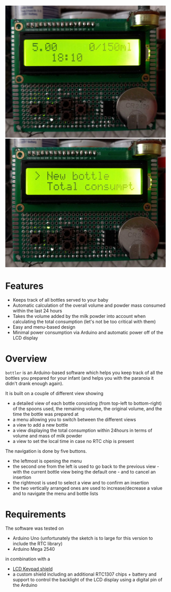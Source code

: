 ![current bottle view](res/current_bottle_view.png)
![menu_view](res/menu_view.png)

# Features

- Keeps track of all bottles served to your baby
- Automatic calculation of the overall volume and powder mass consumed
  within the last 24 hours
- Takes the volume added by the milk powder into account when
  calculating the total consumption (let's not be too critical with them)
- Easy and menu-based design
- Minimal power consumption via Arduino and automatic power off of the
  LCD display

# Overview

`bottler` is an Arduino-based software which helps you keep track of
all the bottles you prepared for your infant (and helps you with the
paranoia it didn't drank enough again).

It is built on a couple of different view showing
- a detailed view of each bottle consisting (from top-left to
  bottom-right) of the spoons used, the remaining volume, the original
  volume, and the time the bottle was prepared at
- a menu allowing you to switch between the different views
- a view to add a new bottle
- a view displaying the total consumption within 24hours in terms of
  volume and mass of milk powder
- a view to set the local time in case no RTC chip is present

The navigation is done by five buttons. 
- the leftmost is opening the menu
- the second one from the left is used to go back to the previous
  view - with the current bottle view being the default one - and to
  cancel an insertion
- the rightmost is used to select a view and to confirm an insertion
- the two vertically arranged ones are used to increase/decrease a
  value and to navigate the menu and bottle lists

# Requirements

The software was tested on

- Arduino Uno (unfortunately the sketch is to large for this version
  to include the RTC library)
- Arduino Mega 2540

in combination with a 
- [LCD Keypad shield](https://wiki.dfrobot.com/Arduino_LCD_KeyPad_Shield__SKU__DFR0009_)
- a custom shield including an additional RTC1307 chips + battery and
  support to control the backlight of the LCD display using a digital
  pin of the Arduino
